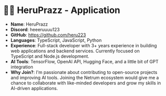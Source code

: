#  🧑‍💻 HeruPrazz - Application

- **Name**: HeruPrazz
- **Discord**: heeeruuuu123
- **GitHub**: https://github.com/heru223
- **Languages**: TypeScript, JavaScript, Python
- **Experience**: Full-stack developer with 3+ years experience in building web applications and backend services. Currently focused on TypeScript and Node.js development.
- **AI Tools**: TensorFlow, OpenAI API, Hugging Face, and a little bit of GPT integration
- **Why Join?**: I'm passionate about contributing to open-source projects and improving AI tools. Joining the Netrum ecosystem would give me a chance to collaborate with like-minded developers and grow my skills in AI-driven applications.

